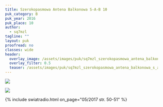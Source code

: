 ```yaml
---
title: Szerokopasmowa Antena Balkonowa S-A-B 10
puk_category: B
puk_year: 2016
puk_place: 10
author: 
  - sq7mzl
tagline: ""
layout: puk
proofread: no
classes: wide
header:
  overlay_image: /assets/images/puk/sq7mzl_szerokopasmowa_antena_balkonowa_s_a_b_10.jpg
  overlay_filter: 0.5
  teaser: /assets/images/puk/sq7mzl_szerokopasmowa_antena_balkonowa_s_a_b_10.jpg
---
```






 



![](assets/data/img/projects/2016-10-0.jpg) 


![](assets/img/work-in-progress.jpg) 


{% include swiatradio.html on_page="05/2017 str. 50-51" %}

 





 


